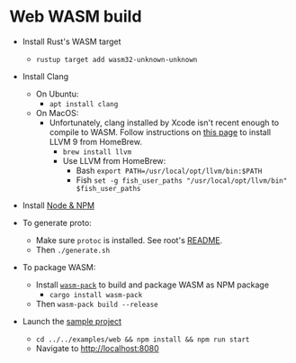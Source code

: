 # Web WASM build

* Install Rust's WASM target
    * `rustup target add wasm32-unknown-unknown`
    
* Install Clang
    * On Ubuntu: 
        * `apt install clang`
    * On MacOS: 
        * Unfortunately, clang installed by Xcode isn't recent enough to compile to WASM. Follow instructions on 
          [this page](https://00f.net/2019/04/07/compiling-to-webassembly-with-llvm-and-clang/)
          to install LLVM 9 from HomeBrew.
            * `brew install llvm`
            * Use LLVM from HomeBrew:
                * Bash `export PATH=/usr/local/opt/llvm/bin:$PATH`
                * Fish `set -g fish_user_paths "/usr/local/opt/llvm/bin" $fish_user_paths`

* Install [Node & NPM](https://github.com/nodesource/distributions/blob/master/README.md#debinstall)

* To generate proto: 
    * Make sure `protoc` is installed. See root's [README](../../README.md).
    * Then `./generate.sh`

* To package WASM:
    * Install [`wasm-pack`](https://github.com/rustwasm/wasm-pack) to build and package WASM as NPM package
        * `cargo install wasm-pack`
    * Then `wasm-pack build --release`

* Launch the [sample project](../../examples/web) 
    * `cd ../../examples/web && npm install && npm run start`
    * Navigate to [http://localhost:8080](http://localhost:8080)
